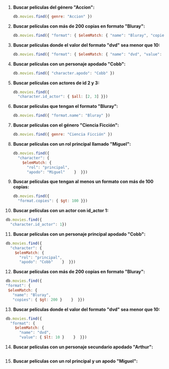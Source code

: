 1. **Buscar películas del género "Accion":**

   ``` javascript
   db.movies.find({ genre: "Accion" })
   ```

2. **Buscar películas con más de 200 copias en formato "Bluray":**

   ``` javascript
   db.movies.find({ "format": { $elemMatch: { "name": "Bluray", "copies": { $gt: 200 } } } })
   ```

3. **Buscar películas donde el valor del formato "dvd" sea menor que 10:**

   ``` javascript
   db.movies.find({ "format": { $elemMatch: { "name": "dvd", "value": { $lt: 10 } } } })
   
   ```

4. **Buscar películas con un personaje apodado "Cobb":**

   ``` javascript
   db.movies.find({ "character.apodo": "Cobb" })
   ```

5. **Buscar películas con actores de id 2 y 3:**

   ``` javascript
   db.movies.find({
     "character.id_actor": { $all: [2, 3] }})  
   ```

6. **Buscar películas que tengan el formato "Bluray":**

   ``` javascript
   db.movies.find({ "format.name": "Bluray" })
   ```

7. **Buscar películas con el género "Ciencia Ficción":**

   ``` javascript
   db.movies.find({ genre: "Ciencia Ficción" })
   ```

8. **Buscar películas con un rol principal llamado "Miguel":**

   ``` javascript
   db.movies.find({
     "character": {
       $elemMatch: {
         "rol": "principal",
         "apodo": "Miguel"    }  }})
   ```

9. **Buscar películas que tengan al menos un formato con más de 100 copias:**

   ``` javascript
   db.movies.find({
     "format.copies": { $gt: 100 }})
   ```

10. **Buscar películas con un actor con id_actor 1:**

   ```javascript
   db.movies.find({
     "character.id_actor": 1})
   ```

11. **Buscar películas con un personaje principal apodado "Cobb":**

   ``` javascript
   db.movies.find({
     "character": {
       $elemMatch: {
         "rol": "principal",
         "apodo": "Cobb"    }  }})
   ```
12. **Buscar películas con más de 200 copias en formato "Bluray":**

   ``` javascript
db.movies.find({
  "format": {
    $elemMatch: {
      "name": "Bluray",
      "copies": { $gt: 200 }    }  }})
   ```

13. **Buscar películas donde el valor del formato "dvd" sea menor que 10:**

   ``` javascript
   db.movies.find({
     "format": {
       $elemMatch: {
         "name": "dvd",
         "value": { $lt: 10 }    }  }})
   ```

14. **Buscar películas con un personaje secundario apodado "Arthur":**

   ``` javascript
   
   ```

15. **Buscar películas con un rol principal y un apodo "Miguel":**

   ``` javascript
   
   ```